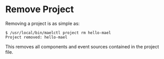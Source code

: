 
# Remove Project

Removing a project is as simple as:

```
$ /usr/local/bin/maelctl project rm hello-mael
Project removed: hello-mael
```

This removes all components and event sources contained in the project file.
